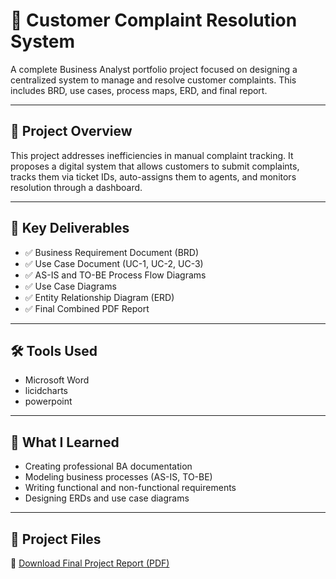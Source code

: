 # 📂 Customer Complaint Resolution System

A complete Business Analyst portfolio project focused on designing a centralized system to manage and resolve customer complaints. This includes BRD, use cases, process maps, ERD, and final report.

---

## 📌 Project Overview
This project addresses inefficiencies in manual complaint tracking. It proposes a digital system that allows customers to submit complaints, tracks them via ticket IDs, auto-assigns them to agents, and monitors resolution through a dashboard.

---

## 📄 Key Deliverables
- ✅ Business Requirement Document (BRD)
- ✅ Use Case Document (UC-1, UC-2, UC-3)
- ✅ AS-IS and TO-BE Process Flow Diagrams
- ✅ Use Case Diagrams
- ✅ Entity Relationship Diagram (ERD)
- ✅ Final Combined PDF Report

---

## 🛠 Tools Used
- Microsoft Word
- licidcharts
- powerpoint

---

## 🧠 What I Learned
- Creating professional BA documentation
- Modeling business processes (AS-IS, TO-BE)
- Writing functional and non-functional requirements
- Designing ERDs and use case diagrams

---

## 📎 Project Files
📄 [Download Final Project Report (PDF)](./Customer-Complaint-Resolution-System.pdf)
